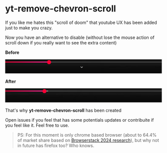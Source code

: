 # yt-remove-chevron-scroll

If you like me hates this "scroll of doom" that youtube UX has been added
just to make you crazy.

Now you have an alternative to disable (without lose the mouse action of scroll down if you really want to see the extra content)

**Before**

![image of youtube chevron scroll](./images/yt-bar.png)

**After**

![image of youtube chevron scroll](./images/yt-no-bar.png)

That's why **yt-remove-chevron-scroll** has been created

Open issues if you feel that has some potentials updates or contribuite if you feel
like it. Feel free to use.

> PS:
> For this moment is only chrome based browser (about to 64.4% of market share based on [Browserstack 2024 research](https://www.browserstack.com/guide/understanding-browser-market-share)), but why not in future has firefox too? Who knows.
